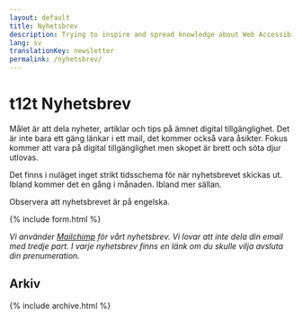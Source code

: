 ```yaml
---
layout: default
title: Nyhetsbrev
description: Trying to inspire and spread knowledge about Web Accessibility
lang: sv
translationKey: newsletter
permalink: /nyhetsbrev/
---
```


# t12t Nyhetsbrev

Målet är att dela nyheter, artiklar och tips på ämnet digital tillgänglighet. Det är inte bara ett gäng länkar i ett mail, det kommer också vara åsikter. Fokus kommer att vara på digital tillgänglighet men skopet är brett och söta djur utlovas.

Det finns i nuläget inget strikt tidsschema för när nyhetsbrevet skickas ut. Ibland kommer det en gång i månaden. Ibland mer sällan.

Observera att nyhetsbrevet är på engelska.

{% include form.html %}

_Vi använder [Mailchimp](https://mailchimp.com) för vårt nyhetsbrev. Vi lovar att inte dela din email med tredje part. I varje nyhetsbrev finns en länk om du skulle vilja avsluta din prenumeration._

## Arkiv

{% include archive.html %}
